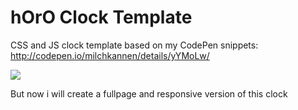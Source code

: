 # hOrO Clock Template
CSS and JS clock template based on my CodePen snippets: http://codepen.io/milchkannen/details/yYMoLw/

![](http://s3-us-west-2.amazonaws.com/i.cdpn.io/265856.yYMoLw.0bc737be-4539-4151-b5c5-ba2b1c851f6a.png)

But now i will create a fullpage and responsive version of this clock
